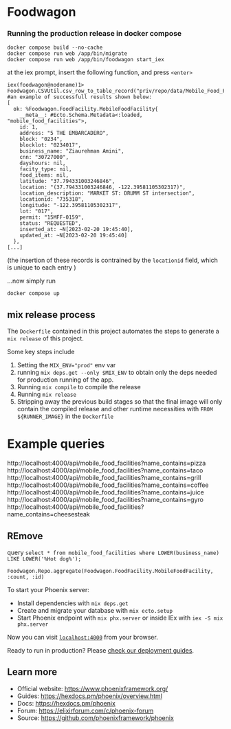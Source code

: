 # Foodwagon


### Running the production release in docker compose
```
docker compose build --no-cache
docker compose run web /app/bin/migrate
docker compose run web /app/bin/foodwagon start_iex
```

at the iex prompt, insert the following function, and press `<enter>`

```
iex(foodwagon@nodename)1> Foodwagon.CSVUtil.csv_row_to_table_record("priv/repo/data/Mobile_Food_Facility_Permit.csv")
#an example of successfull results shown below:
[
  ok: %Foodwagon.FoodFacility.MobileFoodFacility{
    __meta__: #Ecto.Schema.Metadata<:loaded, "mobile_food_facilities">,
    id: 1,
    address: "5 THE EMBARCADERO",
    block: "0234",
    blocklot: "0234017",
    business_name: "Ziaurehman Amini",
    cnn: "30727000",
    dayshours: nil,
    facity_type: nil,
    food_items: nil,
    latitude: "37.794331003246846",
    location: "(37.794331003246846, -122.39581105302317)",
    location_description: "MARKET ST: DRUMM ST intersection",
    locationid: "735318",
    longitude: "-122.39581105302317",
    lot: "017",
    permit: "15MFF-0159",
    status: "REQUESTED",
    inserted_at: ~N[2023-02-20 19:45:40],
    updated_at: ~N[2023-02-20 19:45:40]
  },
[...]
```

(the insertion of these records is contrained by the `locationid` field, which is unique to each entry )

...now simply run

`docker compose up`
## mix release process
The `Dockerfile` contained in this project automates the steps to generate a `mix release` of this project.


Some key steps include

1. Setting the `MIX_ENV="prod"` env var
2. running `mix deps.get --only $MIX_ENV` to obtain only the deps needed for production running of the app.
3. Running `mix compile` to compile the release
4. Running `mix release`
5. Stripping away the previous build stages so that the final image will only contain the compiled release and other runtime necessities with `FROM ${RUNNER_IMAGE}` in the `Dockerfile`


# Example queries

http://localhost:4000/api/mobile_food_facilities?name_contains=pizza
http://localhost:4000/api/mobile_food_facilities?name_contains=taco
http://localhost:4000/api/mobile_food_facilities?name_contains=grill
http://localhost:4000/api/mobile_food_facilities?name_contains=coffee
http://localhost:4000/api/mobile_food_facilities?name_contains=juice
http://localhost:4000/api/mobile_food_facilities?name_contains=gyro
http://localhost:4000/api/mobile_food_facilities?name_contains=cheesesteak






















## REmove 

query `select * from mobile_food_facilities where LOWER(business_name) LIKE LOWER('%Hot dog%');`


`Foodwagon.Repo.aggregate(Foodwagon.FoodFacility.MobileFoodFacility, :count, :id)`

To start your Phoenix server:

  * Install dependencies with `mix deps.get`
  * Create and migrate your database with `mix ecto.setup`
  * Start Phoenix endpoint with `mix phx.server` or inside IEx with `iex -S mix phx.server`

Now you can visit [`localhost:4000`](http://localhost:4000) from your browser.

Ready to run in production? Please [check our deployment guides](https://hexdocs.pm/phoenix/deployment.html).

## Learn more

  * Official website: https://www.phoenixframework.org/
  * Guides: https://hexdocs.pm/phoenix/overview.html
  * Docs: https://hexdocs.pm/phoenix
  * Forum: https://elixirforum.com/c/phoenix-forum
  * Source: https://github.com/phoenixframework/phoenix
